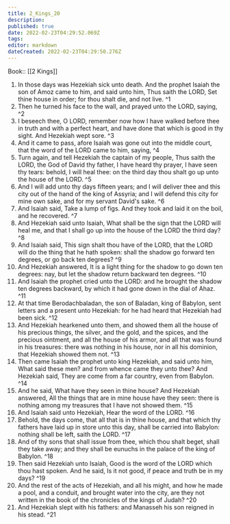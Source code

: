 ```yaml
---
title: 2_Kings_20
description: 
published: true
date: 2022-02-23T04:29:52.069Z
tags: 
editor: markdown
dateCreated: 2022-02-23T04:29:50.276Z
---
```


 Book:: [[2 Kings]]
 1. In those days was Hezekiah sick unto death. And the prophet Isaiah the son of Amoz came to him, and said unto him, Thus saith the LORD, Set thine house in order; for thou shalt die, and not live. ^1
 2. Then he turned his face to the wall, and prayed unto the LORD, saying, ^2
 3. I beseech thee, O LORD, remember now how I have walked before thee in truth and with a perfect heart, and have done that which is good in thy sight. And Hezekiah wept sore. ^3
 4. And it came to pass, afore Isaiah was gone out into the middle court, that the word of the LORD came to him, saying, ^4
 5. Turn again, and tell Hezekiah the captain of my people, Thus saith the LORD, the God of David thy father, I have heard thy prayer, I have seen thy tears: behold, I will heal thee: on the third day thou shalt go up unto the house of the LORD. ^5
 6. And I will add unto thy days fifteen years; and I will deliver thee and this city out of the hand of the king of Assyria; and I will defend this city for mine own sake, and for my servant David's sake. ^6
 7. And Isaiah said, Take a lump of figs. And they took and laid it on the boil, and he recovered. ^7
 8. And Hezekiah said unto Isaiah, What shall be the sign that the LORD will heal me, and that I shall go up into the house of the LORD the third day? ^8
 9. And Isaiah said, This sign shalt thou have of the LORD, that the LORD will do the thing that he hath spoken: shall the shadow go forward ten degrees, or go back ten degrees? ^9
 10. And Hezekiah answered, It is a light thing for the shadow to go down ten degrees: nay, but let the shadow return backward ten degrees. ^10
 11. And Isaiah the prophet cried unto the LORD: and he brought the shadow ten degrees backward, by which it had gone down in the dial of Ahaz. ^11
 12. At that time Berodachbaladan, the son of Baladan, king of Babylon, sent letters and a present unto Hezekiah: for he had heard that Hezekiah had been sick. ^12
 13. And Hezekiah hearkened unto them, and showed them all the house of his precious things, the silver, and the gold, and the spices, and the precious ointment, and all the house of his armor, and all that was found in his treasures: there was nothing in his house, nor in all his dominion, that Hezekiah showed them not. ^13
 14. Then came Isaiah the prophet unto king Hezekiah, and said unto him, What said these men? and from whence came they unto thee? And Hezekiah said, They are come from a far country, even from Babylon. ^14
 15. And he said, What have they seen in thine house? And Hezekiah answered, All the things that are in mine house have they seen: there is nothing among my treasures that I have not showed them. ^15
 16. And Isaiah said unto Hezekiah, Hear the word of the LORD. ^16
 17. Behold, the days come, that all that is in thine house, and that which thy fathers have laid up in store unto this day, shall be carried into Babylon: nothing shall be left, saith the LORD. ^17
 18. And of thy sons that shall issue from thee, which thou shalt beget, shall they take away; and they shall be eunuchs in the palace of the king of Babylon. ^18
 19. Then said Hezekiah unto Isaiah, Good is the word of the LORD which thou hast spoken. And he said, Is it not good, if peace and truth be in my days? ^19
 20. And the rest of the acts of Hezekiah, and all his might, and how he made a pool, and a conduit, and brought water into the city, are they not written in the book of the chronicles of the kings of Judah? ^20
 21. And Hezekiah slept with his fathers: and Manasseh his son reigned in his stead. ^21
